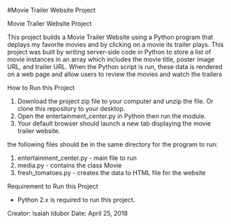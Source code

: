 #Movie Trailer Website Project

Movie Trailer Website Project 

This project builds a Movie Trailer Website using a Python program that deplays my favorite movies and by clicking on a movie its trailer plays. This project was built by writing server-side code in Python to store a list of movie instances in an array which includes the movie title, poster image URL, and trailer URL. When the Python script is run, these data is rendered on a web page and allow users to review the movies and watch the trailers

How to Run this Project
1.  Download the project zip file to your computer and unzip the file. Or clone this repository to your desktop.
2.  Open the entertainment_center.py in Python then run the module.
3.  Your default browser should launch a new tab displaying the movie trailer website.
    
the following files should be in the same directory for the program to run:
1.	entertainment_center.py - main file to run
2.	media.py - contains the class Movie 
3.	fresh_tomatoes.py - creates the data to HTML file for the website 

Requirement to Run this Project
*   Python 2.x is required to run this project. 

Creator: Isaiah Idubor
Date: April 25, 2018
